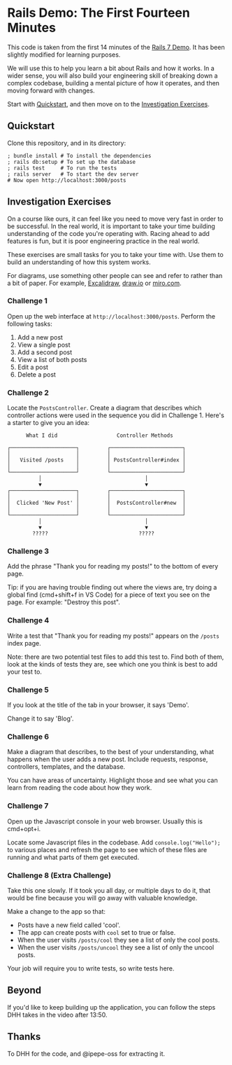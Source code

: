 # Rails Demo: The First Fourteen Minutes

This code is taken from the first 14 minutes of the [Rails 7
Demo](https://www.youtube.com/watch?v=mpWFrUwAN88). It has been slightly
modified for learning purposes.

We will use this to help you learn a bit about Rails and how it works. In a
wider sense, you will also build your engineering skill of breaking down a
complex codebase, building a mental picture of how it operates, and then moving
forward with changes.

Start with [Quickstart](#quickstart), and then move on to the [Investigation
Exercises](#investigation-exercises).

## Quickstart

Clone this repository, and in its directory:

```shell
; bundle install # To install the dependencies
; rails db:setup # To set up the database
; rails test     # To run the tests
; rails server   # To start the dev server
# Now open http://localhost:3000/posts
```

## Investigation Exercises

On a course like ours, it can feel like you need to move very fast in order to
be successful. In the real world, it is important to take your time building
understanding of the code you're operating with. Racing ahead to add features
is fun, but it is poor engineering practice in the real world.

These exercises are small tasks for you to take your time with. Use them to
build an understanding of how this system works.


For diagrams, use something other people can see and refer to rather than a bit
of paper. For example, [Excalidraw](https://excalidraw.com),
[draw.io](https://draw.io/) or [miro.com](https://miro.com/).

### Challenge 1

Open up the web interface at `http://localhost:3000/posts`. Perform the
following tasks:

1. Add a new post
2. View a single post
3. Add a second post
4. View a list of both posts
5. Edit a post
6. Delete a post

### Challenge 2

Locate the `PostsController`. Create a diagram that describes which controller
actions were used in the sequence you did in Challenge 1. Here's a starter to
give you an idea:

```
      What I did                   Controller Methods

┌─────────────────────┐         ┌───────────────────────┐
│                     │         │                       │
│   Visited /posts    │         │ PostsController#index │
│                     │         │                       │
└─────────────────────┘         └───────────────────────┘
          │                                 │
          ▼                                 ▼
┌─────────────────────┐         ┌───────────────────────┐
│                     │         │                       │
│  Clicked 'New Post' │         │  PostsController#new  │
│                     │         │                       │
└─────────────────────┘         └───────────────────────┘
          │                                 │
          ▼                                 ▼
        ?????                             ?????
```

### Challenge 3

Add the phrase "Thank you for reading my posts!" to the bottom of every page.

Tip: if you are having trouble finding out where the views are, try doing a
global find (cmd+shift+f in VS Code) for a piece of text you see on the page.
For example: "Destroy this post".

### Challenge 4

Write a test that "Thank you for reading my posts!" appears on the `/posts`
index page.

Note: there are two potential test files to add this test to. Find both of them,
look at the kinds of tests they are, see which one you think is best to add your
test to.

### Challenge 5

If you look at the title of the tab in your browser, it says 'Demo'.

Change it to say 'Blog'.

### Challenge 6

Make a diagram that describes, to the best of your understanding, what happens
when the user adds a new post. Include requests, response, controllers,
templates, and the database.

You can have areas of uncertainty. Highlight those and see what you can learn
from reading the code about how they work.

### Challenge 7

Open up the Javascript console in your web browser. Usually this is cmd+opt+i.

Locate some Javascript files in the codebase. Add `console.log("Hello");` to
various places and refresh the page to see which of these files are running and
what parts of them get executed.

### Challenge 8 (Extra Challenge)

Take this one slowly. If it took you all day, or multiple days to do it, that
would be fine because you will go away with valuable knowledge.

Make a change to the app so that:

* Posts have a new field called 'cool'.
* The app can create posts with `cool` set to true or false.
* When the user visits `/posts/cool` they see a list of only the cool posts.
* When the user visits `/posts/uncool` they see a list of only the uncool posts.

Your job will require you to write tests, so write tests here.

## Beyond

If you'd like to keep building up the application, you can follow the steps DHH
takes in the video after 13:50.

## Thanks

To DHH for the code, and @ipepe-oss for extracting it.

